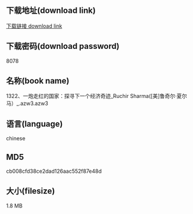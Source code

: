 ## 下载地址(download link)
[下载链接 download link](https://voluble-croquembouche-d321dc.netlify.app/?s=1322%E3%80%81%E4%B8%80%E7%82%AE%E8%B5%B0%E7%BA%A2%E7%9A%84%E5%9B%BD%E5%AE%B6%EF%BC%9A%E6%8E%A2%E5%AF%BB%E4%B8%8B%E4%B8%80%E4%B8%AA%E7%BB%8F%E6%B5%8E%E5%A5%87%E8%BF%B9_Ruchir+Sharma%28%5B%E7%BE%8E%5D%E9%B2%81%E5%A5%87%E5%B0%94%C2%B7%E5%A4%8F%E5%B0%94%E9%A9%AC%EF%BC%89_.azw3)

## 下载密码(download password)
8078

## 名称(book name)
1322、一炮走红的国家：探寻下一个经济奇迹_Ruchir Sharma([美]鲁奇尔·夏尔马）_.azw3.azw3

## 语言(language)
chinese

## MD5
cb008cfd38ce2dad126aac552f87e48d

## 大小(filesize)
1.8 MB
